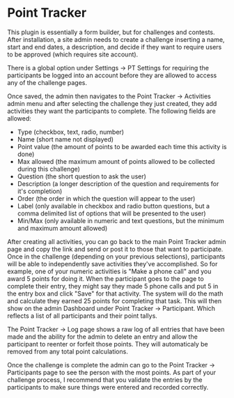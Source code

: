 # Point Tracker

This plugin is essentially a form builder, but for challenges and contests.  After installation, a site admin needs to create a challenge inserting a name, start and end dates, a description, and decide if they want to require users to be approved (which requires site account).

There is a global option under Settings -> PT Settings for requiring the participants be logged into an account before they are allowed to access any of the challenge pages.

Once saved, the admin then navigates to the Point Tracker -> Activities admin menu and after selecting the challenge they just created, they add activities they want the participants to complete.  The following fields are allowed:

- Type (checkbox, text, radio, number)
- Name (short name not displayed)
- Point value (the amount of points to be awarded each time this activity is done)
- Max allowed (the maximum amount of points allowed to be collected during this challenge)
- Question (the short question to ask the user)
- Description (a longer description of the question and requirements for it's completion)
- Order (the order in which the question will appear to the user)
- Label (only available in checkbox and radio button questions, but a comma delimited list of options that will be presented to the user)
- Min/Max (only available in numeric and text questions, but the minimum and maximum amount allowed)

After creating all activities, you can go back to the main Point Tracker admin page and copy the link and send or post it to those that want to participate.  Once in the challenge (depending on your previous selections), participants will be able to independently save activities they've accomplished.  So for example, one of your numeric activities is "Make a phone call" and you award 5 points for doing it.  When the participant goes to the page to complete their entry, they might say they made 5 phone calls and put 5 in the entry box and click "Save" for that activity.  The system will do the math and calculate they earned 25 points for completing that task.  This will then show on the admin Dashboard under Point Tracker -> Participant.  Which reflects a list of all participants and their point tallys.

The Point Tracker -> Log page shows a raw log of all entries that have been made and the ability for the admin to delete an entry and allow the participant to reenter or forfeit those points.  They will automaticaly be removed from any total point calculations.

Once the challenge is complete the admin can go to the Point Tracker -> Participants page to see the person with the most points.  As part of your challenge process, I recommend that you validate the entries by the participants to make sure things were entered and recorded correctly.